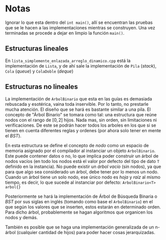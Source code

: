 # Notas

Ignorar lo que esta dentro del `int main()`, allí se encuentran las pruebas que se le hacen a las implementaciones mientras se construyen. Una vez terminadas se procede a dejar en limpio la función `main()`.

## Estructuras lineales

En `lista_simplemente_enlazada_arreglo_dinamico.cpp` está la implementación de `Lista`, y de ahí sale la implementación de `Pila` (_stack_), `Cola` (_queue_) y `ColaDoble` (_deque_)

## Estructuras no lineales

La implementación de `ArbolBinario` que esta en las guías es demasiada rebuscada y esotérica, vaina toda inservible. Por lo tanto, no prestarle mucha atención. El diseño que se hará es bastante similar a una pila. El concepto de "Árbol Binario" se tomara como tal: una estructura que reúne nodos con el rango de $`[0,2]`$ hijos. Nada mas, sin orden, sin limitaciones ni verificaciones. De este se podrán hacer todos los arboles en los que si se tienen en cuenta diferentes reglas y ordenes (por ahora solo tener en mente el _BST_).

En esta estructura se define el concepto de _nodo_ como un espacio de memoria asignado por el compilador al instanciar un objeto `ArbolBinario`. Este puede contener datos o no, lo que implica poder construir un árbol de nodos vacíos (en todo los nodos está el valor por defecto del tipo de dato `T` definido en la instancia). No puede existir un _árbol vacío_ (sin nodos), ya que para que algo sea considerado un árbol, debe tener por lo menos un nodo. Cuando un árbol tiene un solo nodo, ese único nodo es _hoja_ y _raíz_ al mismo tiempo, es decir, lo que sucede al instanciar por defecto: `ArbolBinario<T> arbol{}`

Posteriormente se hará la implementación de Árbol de Búsqueda Binaria o _BST_ por sus siglas en inglés (tomando como base el `ArbolBinario`) en el que según los valores que se inserten, estos estarán en determinado orden. Para dicho árbol, probablemente se hagan algoritmos que organicen los nodos y demás.

También es posible que se haga una implementación generalizada de un n-árbol (cualquier cantidad de hijos) para poder hacer cosas jerarquizadas.
